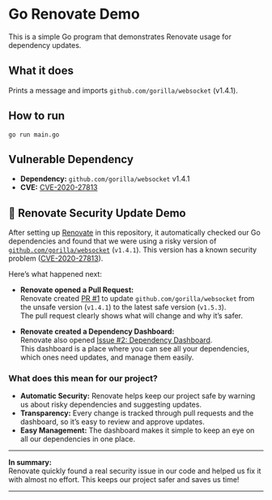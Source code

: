 # Go Renovate Demo

This is a simple Go program that demonstrates Renovate usage for dependency updates.

## What it does

Prints a message and imports `github.com/gorilla/websocket` (v1.4.1).

## How to run

`go run main.go`


## Vulnerable Dependency

- **Dependency:** `github.com/gorilla/websocket` v1.4.1
- **CVE:** [CVE-2020-27813](https://nvd.nist.gov/vuln/detail/CVE-2020-27813)


## 🚀 Renovate Security Update Demo

After setting up [Renovate](https://github.com/marketplace/renovate) in this repository, it automatically checked our Go dependencies and found that we were using a risky version of [`github.com/gorilla/websocket`](https://github.com/gorilla/websocket) (`v1.4.1`). This version has a known security problem ([CVE-2020-27813](https://nvd.nist.gov/vuln/detail/CVE-2020-27813)).

Here’s what happened next:

- **Renovate opened a Pull Request:**  
  Renovate created [PR #1](https://github.com/RayyanSeliya/go-renovate-demo/pull/1) to update `github.com/gorilla/websocket` from the unsafe version (`v1.4.1`) to the latest safe version (`v1.5.3`).  
  The pull request clearly shows what will change and why it’s safer.

- **Renovate created a Dependency Dashboard:**  
  Renovate also opened [Issue #2: Dependency Dashboard](https://github.com/RayyanSeliya/go-renovate-demo/issues/2).  
  This dashboard is a place where you can see all your dependencies, which ones need updates, and manage them easily.

### What does this mean for our project?

- **Automatic Security:** Renovate helps keep our project safe by warning us about risky dependencies and suggesting updates.
- **Transparency:** Every change is tracked through pull requests and the dashboard, so it’s easy to review and approve updates.
- **Easy Management:** The dashboard makes it simple to keep an eye on all our dependencies in one place.

---

**In summary:**  
Renovate quickly found a real security issue in our code and helped us fix it with almost no effort. This keeps our project safer and saves us time!

---
